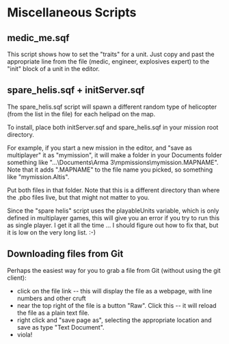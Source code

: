 # Miscellaneous Scripts

## medic_me.sqf

This script shows how to set the "traits" for a unit.  Just copy and past the appropriate line from the file (medic, engineer, explosives expert) to the "init" block of a unit in the editor.

## spare_helis.sqf + initServer.sqf

The spare_helis.sqf script will spawn a different random type of helicopter (from the list in the file) for each helipad on the map.

To install, place both initServer.sqf and spare_helis.sqf in your mission root directory. 

For example, if you start a new mission in the editor, and "save as multiplayer" it as "mymission", it will make a folder in your Documents folder something like "...\Documents\Arma 3\mpmissions\mymission.MAPNAME\". Note that it adds ".MAPNAME" to the file name you picked, so something like "mymission.Altis". 

Put both files in that folder.  Note that this is a different directory than where the .pbo files live, but that might not matter to you.

Since the "spare helis" script uses the playableUnits variable, which is only defined in multiplayer games, this will give you an error if you try to run this as single player. I get it all the time ...  I should figure out how to fix that, but it is low on the very long list. :-)

## Downloading files from Git

Perhaps the easiest way for you to grab a file from Git (without using the git client):
- click on the file link -- this will display the file as a webpage, with line numbers and other cruft
- near the top right of the file is a button "Raw".  Click this -- it will reload the file as a plain text file.
- right click and "save page as", selecting the appropriate location and save as type "Text Document".
- viola!

